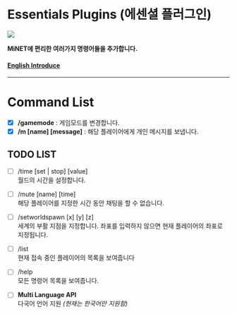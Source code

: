 Essentials Plugins (에센셜 플러그인)
========

<img src="http://i.imgur.com/fHQg8ZP.jpg" />

__MiNET에 편리한 여러가지 명령어들을 추가합니다.__

#### [English Introduce](https://github.com/PIEA/Essentials/blob/master/README.md#essentials-plugins)


----------

Command List
======
- [x] __/gamemode__ : 게임모드를 변경합니다.
- [x] __/m [name] [message]__ : 해당 플레이어에게 개인 메시지를 보냅니다.

TODO LIST
--
- [ ] /time [set | stop] [value]
<br>월드의 시간을 설정합니다.

- [ ] /mute [name] [time]
<br>해당 플레이어를 지정한 시간 동안 채팅을 할 수 없습니다.

- [ ] /setworldspawn [x] [y] [z]
<br>세계의 부활 지점을 지정합니다. 좌표를 입력하지 않으면 현재 플레이어의 좌표로 지정됩니다.

- [ ] /list
<br>현재 접속 중인 플레이어의 목록을 보여줍니다

- [ ] /help
<br>모든 명령어 목록을 보여줍니다.

- [ ] __Multi Language API__
<br> 다국어 언어 지원 _(현재는 한국어만 지원함)_
